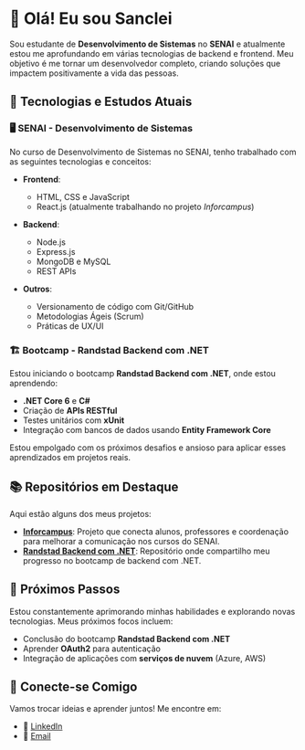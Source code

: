 # 👋 Olá! Eu sou Sanclei 

Sou estudante de **Desenvolvimento de Sistemas** no **SENAI** e atualmente estou me aprofundando em várias tecnologias de backend e frontend. Meu objetivo é me tornar um desenvolvedor completo, criando soluções que impactem positivamente a vida das pessoas.

## 🚀 Tecnologias e Estudos Atuais

### 🖥️ SENAI - Desenvolvimento de Sistemas
No curso de Desenvolvimento de Sistemas no SENAI, tenho trabalhado com as seguintes tecnologias e conceitos:

- **Frontend**: 
  - HTML, CSS e JavaScript
  - React.js (atualmente trabalhando no projeto *Inforcampus*)
  
- **Backend**:
  - Node.js
  - Express.js
  - MongoDB e MySQL
  - REST APIs

- **Outros**:
  - Versionamento de código com Git/GitHub
  - Metodologias Ágeis (Scrum)
  - Práticas de UX/UI
  
### 🏗️ Bootcamp - Randstad Backend com .NET
Estou iniciando o bootcamp **Randstad Backend com .NET**, onde estou aprendendo:

- **.NET Core 6** e **C#**
- Criação de **APIs RESTful**
- Testes unitários com **xUnit**
- Integração com bancos de dados usando **Entity Framework Core**
  
Estou empolgado com os próximos desafios e ansioso para aplicar esses aprendizados em projetos reais.

## 📚 Repositórios em Destaque

Aqui estão alguns dos meus projetos:

- [**Inforcampus**](https://github.com/julianotadeu/projeto-tcc.git): Projeto que conecta alunos, professores e coordenação para melhorar a comunicação nos cursos do SENAI.
- [**Randstad Backend com .NET**](link_para_o_repositório): Repositório onde compartilho meu progresso no bootcamp de backend com .NET.

## 🌱 Próximos Passos

Estou constantemente aprimorando minhas habilidades e explorando novas tecnologias. Meus próximos focos incluem:

- Conclusão do bootcamp **Randstad Backend com .NET**
- Aprender **OAuth2** para autenticação
- Integração de aplicações com **serviços de nuvem** (Azure, AWS)

## 🤝 Conecte-se Comigo

Vamos trocar ideias e aprender juntos! Me encontre em:

- 💼 [LinkedIn](https://www.linkedin.com/in/santsouza07/)
- 📧 [Email](ssancley@gmail.com)


<!---
Sancley/Sancley is a ✨ special ✨ repository because its `README.md` (this file) appears on your GitHub profile.
You can click the Preview link to take a look at your changes.
--->

